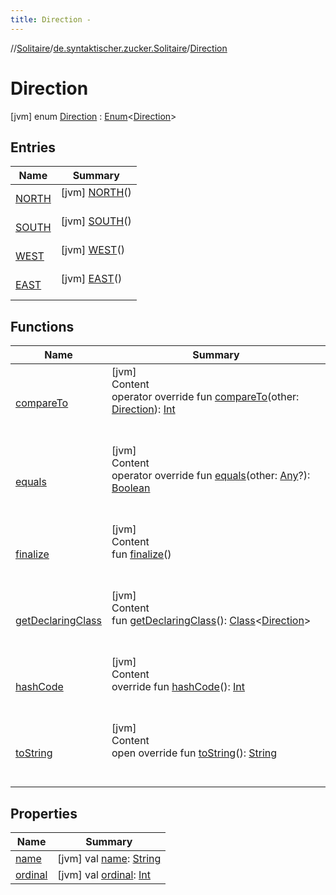 ```yaml
---
title: Direction -
---
```

//[Solitaire](../../index.md)/[de.syntaktischer.zucker.Solitaire](../index.md)/[Direction](index.md)



# Direction  
 [jvm] enum [Direction](index.md) : [Enum](https://kotlinlang.org/api/latest/jvm/stdlib/kotlin/-enum/index.html)<[Direction](index.md)>    


## Entries  
  
|  Name|  Summary| 
|---|---|
| <a name="de.syntaktischer.zucker.Solitaire/Direction.NORTH///PointingToDeclaration/"></a>[NORTH](-n-o-r-t-h/index.md)| <a name="de.syntaktischer.zucker.Solitaire/Direction.NORTH///PointingToDeclaration/"></a> [jvm] [NORTH](-n-o-r-t-h/index.md)()  <br>   <br>
| <a name="de.syntaktischer.zucker.Solitaire/Direction.SOUTH///PointingToDeclaration/"></a>[SOUTH](-s-o-u-t-h/index.md)| <a name="de.syntaktischer.zucker.Solitaire/Direction.SOUTH///PointingToDeclaration/"></a> [jvm] [SOUTH](-s-o-u-t-h/index.md)()  <br>   <br>
| <a name="de.syntaktischer.zucker.Solitaire/Direction.WEST///PointingToDeclaration/"></a>[WEST](-w-e-s-t/index.md)| <a name="de.syntaktischer.zucker.Solitaire/Direction.WEST///PointingToDeclaration/"></a> [jvm] [WEST](-w-e-s-t/index.md)()  <br>   <br>
| <a name="de.syntaktischer.zucker.Solitaire/Direction.EAST///PointingToDeclaration/"></a>[EAST](-e-a-s-t/index.md)| <a name="de.syntaktischer.zucker.Solitaire/Direction.EAST///PointingToDeclaration/"></a> [jvm] [EAST](-e-a-s-t/index.md)()  <br>   <br>


## Functions  
  
|  Name|  Summary| 
|---|---|
| <a name="kotlin/Enum/compareTo/#de.syntaktischer.zucker.Solitaire.Direction/PointingToDeclaration/"></a>[compareTo](-e-a-s-t/index.md#%5Bkotlin%2FEnum%2FcompareTo%2F%23de.syntaktischer.zucker.Solitaire.Direction%2FPointingToDeclaration%2F%5D%2FFunctions%2F-1582160745)| <a name="kotlin/Enum/compareTo/#de.syntaktischer.zucker.Solitaire.Direction/PointingToDeclaration/"></a>[jvm]  <br>Content  <br>operator override fun [compareTo](-e-a-s-t/index.md#%5Bkotlin%2FEnum%2FcompareTo%2F%23de.syntaktischer.zucker.Solitaire.Direction%2FPointingToDeclaration%2F%5D%2FFunctions%2F-1582160745)(other: [Direction](index.md)): [Int](https://kotlinlang.org/api/latest/jvm/stdlib/kotlin/-int/index.html)  <br><br><br>
| <a name="kotlin/Enum/equals/#kotlin.Any?/PointingToDeclaration/"></a>[equals](../-peg-type/-b-o-u-n-d-a-r-y/index.md#%5Bkotlin%2FEnum%2Fequals%2F%23kotlin.Any%3F%2FPointingToDeclaration%2F%5D%2FFunctions%2F-1582160745)| <a name="kotlin/Enum/equals/#kotlin.Any?/PointingToDeclaration/"></a>[jvm]  <br>Content  <br>operator override fun [equals](../-peg-type/-b-o-u-n-d-a-r-y/index.md#%5Bkotlin%2FEnum%2Fequals%2F%23kotlin.Any%3F%2FPointingToDeclaration%2F%5D%2FFunctions%2F-1582160745)(other: [Any](https://kotlinlang.org/api/latest/jvm/stdlib/kotlin/-any/index.html)?): [Boolean](https://kotlinlang.org/api/latest/jvm/stdlib/kotlin/-boolean/index.html)  <br><br><br>
| <a name="kotlin/Enum/finalize/#/PointingToDeclaration/"></a>[finalize](../-peg-type/-b-o-u-n-d-a-r-y/index.md#%5Bkotlin%2FEnum%2Ffinalize%2F%23%2FPointingToDeclaration%2F%5D%2FFunctions%2F-1582160745)| <a name="kotlin/Enum/finalize/#/PointingToDeclaration/"></a>[jvm]  <br>Content  <br>fun [finalize](../-peg-type/-b-o-u-n-d-a-r-y/index.md#%5Bkotlin%2FEnum%2Ffinalize%2F%23%2FPointingToDeclaration%2F%5D%2FFunctions%2F-1582160745)()  <br><br><br>
| <a name="kotlin/Enum/getDeclaringClass/#/PointingToDeclaration/"></a>[getDeclaringClass](../-peg-type/-b-o-u-n-d-a-r-y/index.md#%5Bkotlin%2FEnum%2FgetDeclaringClass%2F%23%2FPointingToDeclaration%2F%5D%2FFunctions%2F-1582160745)| <a name="kotlin/Enum/getDeclaringClass/#/PointingToDeclaration/"></a>[jvm]  <br>Content  <br>fun [getDeclaringClass](../-peg-type/-b-o-u-n-d-a-r-y/index.md#%5Bkotlin%2FEnum%2FgetDeclaringClass%2F%23%2FPointingToDeclaration%2F%5D%2FFunctions%2F-1582160745)(): [Class](https://docs.oracle.com/javase/8/docs/api/java/lang/Class.html)<[Direction](index.md)>  <br><br><br>
| <a name="kotlin/Enum/hashCode/#/PointingToDeclaration/"></a>[hashCode](../-peg-type/-b-o-u-n-d-a-r-y/index.md#%5Bkotlin%2FEnum%2FhashCode%2F%23%2FPointingToDeclaration%2F%5D%2FFunctions%2F-1582160745)| <a name="kotlin/Enum/hashCode/#/PointingToDeclaration/"></a>[jvm]  <br>Content  <br>override fun [hashCode](../-peg-type/-b-o-u-n-d-a-r-y/index.md#%5Bkotlin%2FEnum%2FhashCode%2F%23%2FPointingToDeclaration%2F%5D%2FFunctions%2F-1582160745)(): [Int](https://kotlinlang.org/api/latest/jvm/stdlib/kotlin/-int/index.html)  <br><br><br>
| <a name="kotlin/Enum/toString/#/PointingToDeclaration/"></a>[toString](../-peg-type/-b-o-u-n-d-a-r-y/index.md#%5Bkotlin%2FEnum%2FtoString%2F%23%2FPointingToDeclaration%2F%5D%2FFunctions%2F-1582160745)| <a name="kotlin/Enum/toString/#/PointingToDeclaration/"></a>[jvm]  <br>Content  <br>open override fun [toString](../-peg-type/-b-o-u-n-d-a-r-y/index.md#%5Bkotlin%2FEnum%2FtoString%2F%23%2FPointingToDeclaration%2F%5D%2FFunctions%2F-1582160745)(): [String](https://kotlinlang.org/api/latest/jvm/stdlib/kotlin/-string/index.html)  <br><br><br>


## Properties  
  
|  Name|  Summary| 
|---|---|
| <a name="de.syntaktischer.zucker.Solitaire/Direction/name/#/PointingToDeclaration/"></a>[name](index.md#%5Bde.syntaktischer.zucker.Solitaire%2FDirection%2Fname%2F%23%2FPointingToDeclaration%2F%5D%2FProperties%2F-1582160745)| <a name="de.syntaktischer.zucker.Solitaire/Direction/name/#/PointingToDeclaration/"></a> [jvm] val [name](index.md#%5Bde.syntaktischer.zucker.Solitaire%2FDirection%2Fname%2F%23%2FPointingToDeclaration%2F%5D%2FProperties%2F-1582160745): [String](https://kotlinlang.org/api/latest/jvm/stdlib/kotlin/-string/index.html)   <br>
| <a name="de.syntaktischer.zucker.Solitaire/Direction/ordinal/#/PointingToDeclaration/"></a>[ordinal](index.md#%5Bde.syntaktischer.zucker.Solitaire%2FDirection%2Fordinal%2F%23%2FPointingToDeclaration%2F%5D%2FProperties%2F-1582160745)| <a name="de.syntaktischer.zucker.Solitaire/Direction/ordinal/#/PointingToDeclaration/"></a> [jvm] val [ordinal](index.md#%5Bde.syntaktischer.zucker.Solitaire%2FDirection%2Fordinal%2F%23%2FPointingToDeclaration%2F%5D%2FProperties%2F-1582160745): [Int](https://kotlinlang.org/api/latest/jvm/stdlib/kotlin/-int/index.html)   <br>

